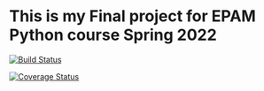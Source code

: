 # This is my Final project for EPAM Python course Spring 2022

[![Build Status](https://app.travis-ci.com/marinchenko-a/Python-Online-Final-Project.svg?branch=step-9)](https://app.travis-ci.com/marinchenko-a/Python-Online-Final-Project)

[![Coverage Status](https://coveralls.io/repos/github/marinchenko-a/Python-Online-Final-Project/badge.svg?branch=main)](https://coveralls.io/github/marinchenko-a/Python-Online-Final-Project?branch=main)
